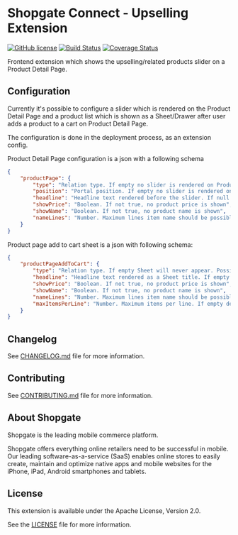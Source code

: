 # Shopgate Connect - Upselling Extension

[![GitHub license](http://dmlc.github.io/img/apache2.svg)](LICENSE)
[![Build Status](https://travis-ci.org/shopgate/ext-upselling.svg?branch=master)](https://travis-ci.org/shopgate/ext-upselling) [![Coverage Status](https://coveralls.io/repos/github/shopgate/ext-upselling/badge.svg?branch=master)](https://coveralls.io/github/shopgate/ext-upselling?branch=master)

Frontend extension which shows the upselling/related products slider on a Product Detail Page.

## Configuration

Currently it's possible to configure a slider which is rendered on the Product Detail Page and a product list which is shown as a Sheet/Drawer after user adds a product to a cart on Product Detail Page.

The configuration is done in the deployment process, as an extension config.

Product Detail Page configuration is a json with a following schema
```json
{
    "productPage": {
        "type": "Relation type. If empty no slider is rendered on Product Page. Possible: upselling, crossSelling, bonus, boughtWith, custom.",
        "position": "Portal position. If empty no slider is rendered on Product Page. Possible portal positions: product.description.before, product.description.after, product.header.after, product.properties.after, product.reviews.after.",
        "headline": "Headline text rendered before the slider. If null or empty string, not headline is rendered.",
        "showPrice": "Boolean. If not true, no product price is shown",
        "showName": "Boolean. If not true, no product name is shown",
        "nameLines": "Number. Maximum lines item name should be possible. If empty defaults to 2",
    }
}
```

Product page add to cart sheet is a json with following schema:
```json
{
    "productPageAddToCart": {
        "type": "Relation type. If empty Sheet will never appear. Possible: upselling, crossSelling, bonus, boughtWith, custom.",
        "headline": "Headline text rendered as a Sheet title. If empty Sheet will never appear.",
        "showPrice": "Boolean. If not true, no product price is shown",
        "showName": "Boolean. If not true, no product name is shown",
        "nameLines": "Number. Maximum lines item name should be possible. If empty defaults to 2",
        "maxItemsPerLine": "Number. Maximum items per line. If empty defaults to 3. Must be a number between 1 and 3."
    }
}
```

## Changelog

See [CHANGELOG.md](CHANGELOG.md) file for more information.

## Contributing

See [CONTRIBUTING.md](docs/CONTRIBUTING.md) file for more information.

## About Shopgate

Shopgate is the leading mobile commerce platform.

Shopgate offers everything online retailers need to be successful in mobile. Our leading
software-as-a-service (SaaS) enables online stores to easily create, maintain and optimize native
apps and mobile websites for the iPhone, iPad, Android smartphones and tablets.

## License

This extension is available under the Apache License, Version 2.0.

See the [LICENSE](./LICENSE) file for more information.
